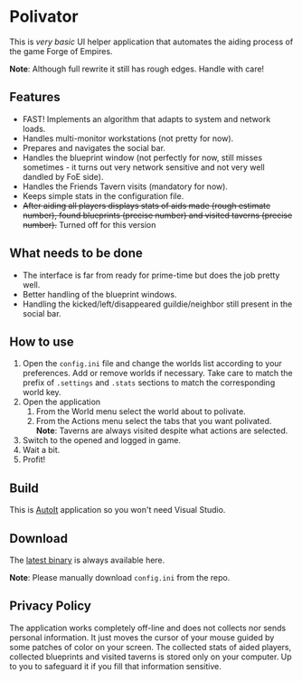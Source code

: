 # Polivator
This is *very basic* UI helper application that automates the aiding process of the game Forge of Empires.

**Note**: Although full rewrite it still has rough edges. Handle with care!

## Features
- FAST! Implements an algorithm that adapts to system and network loads.
- Handles multi-monitor workstations (not pretty for now).
- Prepares and navigates the social bar.
- Handles the blueprint window (not perfectly for now, still misses sometimes - it turns out very network sensitive and not very well dandled by FoE side).
- Handles the Friends Tavern visits (mandatory for now).
- Keeps simple stats in the configuration file.
- ~~After aiding all players displays stats of aids made (rough estimate number), found blueprints (precise number) and visited taverns (precise number).~~ Turned off for this version

## What needs to be done
- The interface is far from ready for prime-time but does the job pretty well.
- Better handling of the blueprint windows.
- Handling the kicked/left/disappeared guildie/neighbor still present in the social bar.

## How to use
1. Open the `config.ini` file and change the worlds list according to your preferences. Add or remove worlds if necessary. Take care to match the prefix of `.settings` and `.stats` sections to match the corresponding world key.
2. Open the application
    1. From the World menu select the world about to polivate.
    2. From the Actions menu select the tabs that you want polivated.
    **Note**: Taverns are always visited despite what actions are selected.
4. Switch to the opened and logged in game.
5. Wait a bit.
6. Profit!

## Build
This is [AutoIt](https://autoitscript.com/) application so you won't need Visual Studio.

## Download
The [latest binary](https://github.com/StoyanDimitrov/polivator/raw/bin/Polivator.exe) is always available here.

**Note**: Please manually download `config.ini` from the repo.

## Privacy Policy
The application works completely off-line and does not collects nor sends personal information. It just moves the cursor of your mouse guided by some patches of color on your screen. The collected stats of aided players, collected blueprints and visited taverns is stored only on your computer. Up to you to safeguard it if you fill that information sensitive.